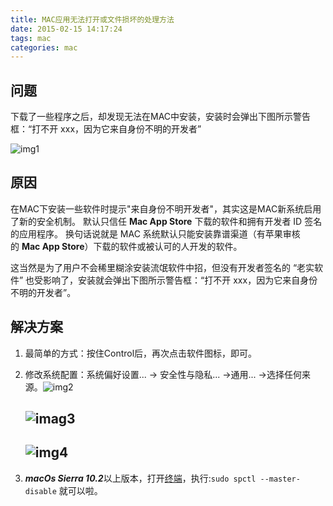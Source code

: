 ```yaml
---
title: MAC应用无法打开或文件损坏的处理方法
date: 2015-02-15 14:17:24
tags: mac
categories: mac
---
```


## 问题

下载了一些程序之后，却发现无法在MAC中安装，安装时会弹出下图所示警告框：“打不开 xxx，因为它来自身份不明的开发者”

![img1](http://img.xclient.info/attachment/cdn/large/006ehIt6jw1execfbx4xnj30nc0b6dgh.jpg)

<!-- more -->

## 原因

在MAC下安装一些软件时提示"来自身份不明开发者"，其实这是MAC新系统启用了新的安全机制。
默认只信任 **Mac App Store** 下载的软件和拥有开发者 ID 签名的应用程序。
换句话说就是 MAC 系统默认只能安装靠谱渠道（有苹果审核的 **Mac App Store**）下载的软件或被认可的人开发的软件。

这当然是为了用户不会稀里糊涂安装流氓软件中招，但没有开发者签名的 “老实软件” 也受影响了，安装就会弹出下图所示警告框：“打不开 xxx，因为它来自身份不明的开发者”。

## 解决方案

1. 最简单的方式：按住Control后，再次点击软件图标，即可。

2. 修改系统配置：系统偏好设置... -> 安全性与隐私... ->通用... ->选择任何来源。![img2](http://ww2.sinaimg.cn/large/006ehIt6jw1exed22xlgpj30os0m6ae7.jpg)

   ## ![imag3](http://ww2.sinaimg.cn/large/006ehIt6jw1exed2kg4wbj30oe0jqtbd.jpg)

   ## ![img4](http://ww2.sinaimg.cn/large/006ehIt6jw1exed0cuqtyj30oe0js77b.jpg)

3. ***macOs Sierra 10.2***以上版本，打开<u>终端</u>，执行:`sudo spctl --master-disable` 就可以啦。